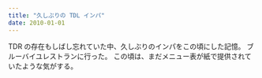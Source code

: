 ```yaml
---
title: "久しぶりの TDL インパ"
date: 2010-01-01
---
```


TDR の存在もしばし忘れていた中、久しぶりのインパをこの頃にした記憶。
ブルーバイユレストランに行った。
この頃は、まだメニュー表が紙で提供されていたような気がする。